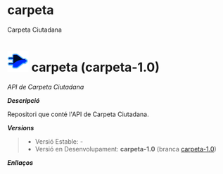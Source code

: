 # carpeta
Carpeta Ciutadana

# ![Logo](https://github.com/GovernIB/maven/raw/binaris/pluginsib/projectinfo_Attachments/icon.jpg) carpeta (carpeta-1.0)
*API de Carpeta Ciutadana*

***Descripció***

Repositori que conté l'API de Carpeta Ciutadana.

***Versions***
> - Versió Estable: -
> - Versió en Desenvolupament: __carpeta-1.0__ (branca [carpeta-1.0](https://github.com/GovernIB/pluginsib-validatesignature/tree/pluginsib-validatesignature-2.0))

***Enllaços***
